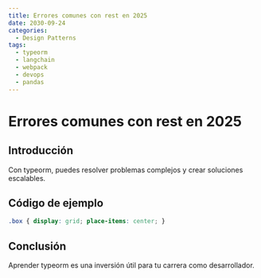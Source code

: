```yaml
---
title: Errores comunes con rest en 2025
date: 2030-09-24
categories:
  - Design Patterns
tags:
  - typeorm
  - langchain
  - webpack
  - devops
  - pandas
---
```


# Errores comunes con rest en 2025

## Introducción

Con typeorm, puedes resolver problemas complejos y crear soluciones escalables.

## Código de ejemplo

```css
.box { display: grid; place-items: center; }
```

## Conclusión

Aprender typeorm es una inversión útil para tu carrera como desarrollador.